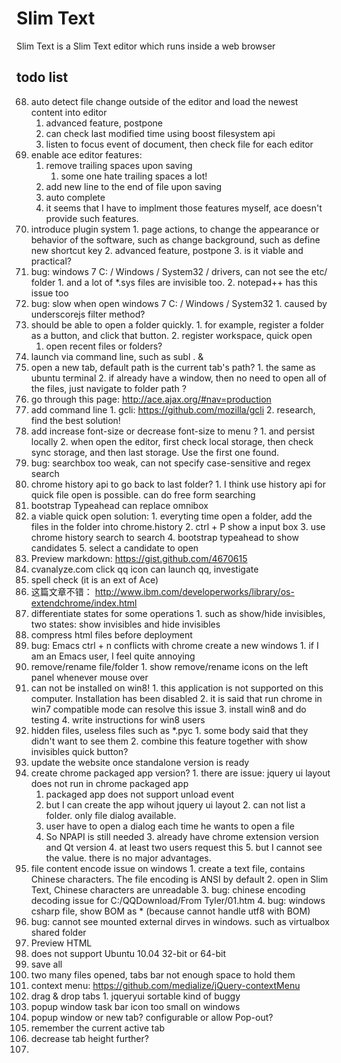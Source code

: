 # Slim Text

Slim Text is a Slim Text editor which runs inside a web browser


## todo list

68. auto detect file change outside of the editor and load the newest content into editor
    1. advanced feature, postpone
    2. can check last modified time using boost filesystem api
    3. listen to focus event of document, then check file for each editor
97. enable ace editor features:
    1. remove trailing spaces upon saving
        1. some one hate trailing spaces a lot!
    2. add new line to the end of file upon saving
    4. auto complete
    5. it seems that I have to implment those features myself, ace doesn't provide such features.
105. introduce plugin system
    1. page actions, to change the appearance or behavior of the software, such as change background, such as define new shortcut key 
    2. advanced feature, postpone
    3. is it viable and practical?
111. bug: windows 7 C: / Windows / System32 / drivers, can not see the etc/ folder
    1. and a lot of *.sys files are invisible too.
    2. notepad++ has this issue too
112. bug: slow when open windows 7 C: / Windows / System32
    1. caused by underscorejs filter method?
118. should be able to open a folder quickly.
    1. for example, register a folder as a button, and click that button.
    2. register workspace, quick open
        1. open recent files or folders?
125. launch via command line, such as subl . &
133. open a new tab, default path is the current tab's path?
    1. the same as ubuntu terminal
    2. if already have a window, then no need to open all of the files, just navigate to folder path ?
135. go through this page: http://ace.ajax.org/#nav=production
140. add command line
    1. gcli: https://github.com/mozilla/gcli
    2. research, find the best solution!
142. add increase font-size or decrease font-size to menu ?
    1. and persist locally
    2. when open the editor, first check local storage, then check sync storage, and then last storage. Use the first one found.
157. bug: searchbox too weak, can not specify case-sensitive and regex search
158. chrome history api to go back to last folder?
    1. I think use history api for quick file open is possible. can do free form searching
160. bootstrap Typeahead can replace omnibox
161. a viable quick open solution: 
    1. everyting time open a folder, add the files in the folder into chrome.history
    2. ctrl + P show a input box
    3. use chrome history search to search
    4. bootstrap typeahead to show candidates
    5. select a candidate to open
162. Preview markdown: https://gist.github.com/4670615
163. cvanalyze.com click qq icon can launch qq, investigate
166. spell check (it is an ext of Ace)
169. 这篇文章不错： http://www.ibm.com/developerworks/library/os-extendchrome/index.html
172. differentiate states for some operations
    1. such as show/hide invisibles, two states: show invisibles and hide invisibles
176. compress html files before deployment
177. bug: Emacs ctrl + n conflicts with chrome create a new windows
    1. if I am an Emacs user, I feel quite annoying
182. remove/rename file/folder
    1. show remove/rename icons on the left panel whenever mouse over
187. can not be installed on win8!
    1. this application is not supported on this computer. Installation has been disabled
    2. it is said that run chrome in win7 compatible mode can resolve this issue
    3. install win8 and do testing
    4. write instructions for win8 users
188. hidden files, useless files such as *.pyc
    1. some body said that they didn't want to see them
    2. combine this feature together with show invisibles quick button?
191. update the website once standalone version is ready
192. create chrome packaged app version?
    1. there are issue: jquery ui layout does not run in chrome packaged app
        1. packaged app does not support unload event
        2. but I can create the app wihout jquery ui layout
    2. can not list a folder. only file dialog available. 
        1. user have to open a dialog each time he wants to open a file
        2. So NPAPI is still needed
    3. already have chrome extension version and Qt version
    4. at least two users request this
    5. but I cannot see the value. there is no major advantages.
194. file content encode issue on windows
    1. create a text file, contains Chinese characters. The file encoding is ANSI by default
    2. open in Slim Text, Chinese characters are unreadable
    3. bug: chinese encoding decoding issue for C:/QQDownload/From Tyler/01.htm
    4. bug: windows csharp file, show BOM as * (because cannot handle utf8 with BOM)
200. bug: cannot see mounted external dirves in windows. such as virtualbox shared folder
202. Preview HTML
205. does not support Ubuntu 10.04 32-bit or 64-bit
206. save all
211. two many files opened, tabs bar not enough space to hold them
212. context menu: https://github.com/medialize/jQuery-contextMenu
214. drag & drop tabs
    1. jqueryui sortable kind of buggy
216. popup window task bar icon too small on windows
217. popup window or new tab? configurable or allow Pop-out?
218. remember the current active tab
219. decrease tab height further? 
220. 
